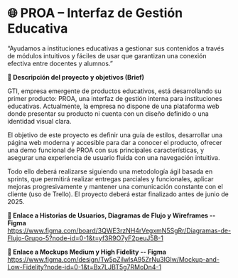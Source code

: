 # **🌐 PROA – Interfaz de Gestión Educativa**

“Ayudamos a instituciones educativas a gestionar sus contenidos a través de módulos intuitivos y fáciles de usar que garantizan una conexión efectiva entre docentes y alumnos.”

**📌 Descripción del proyecto y objetivos (Brief)**

GTI, empresa emergente de productos educativos, está desarrollando su primer producto: PROA, una interfaz de gestión interna para instituciones educativas. Actualmente, la empresa no dispone de una plataforma web donde presentar su producto ni cuenta con un diseño definido o una identidad visual clara.

El objetivo de este proyecto es definir una guía de estilos, desarrollar una página web moderna y accesible para dar a conocer el producto, ofrecer una demo funcional de PROA con sus principales características, y asegurar una experiencia de usuario fluida con una navegación intuitiva.

Todo ello deberá realizarse siguiendo una metodología ágil basada en sprints, que permitirá realizar entregas parciales y funcionales, aplicar mejoras progresivamente y mantener una comunicación constante con el cliente (uso de Trello). El proyecto deberá estar finalizado antes de junio de 2025.

**📌 Enlace a Historias de Usuarios, Diagramas de Flujo y Wireframes -- Figma**
https://www.figma.com/board/3QWE3rzNH4rVegxmN5SgRr/Diagramas-de-Flujo-Grupo-5?node-id=0-1&t=yf3R9O7yF2peuJ5B-1

**📌 Enlace a Mockups Medium y High Fidelity -- Figma**
https://www.figma.com/design/Tw5pZilwlsA95ZrNu3IGlw/Mockup-and-Low-Fidelity?node-id=0-1&t=Bx7LJBT5g7RMoDn4-1

